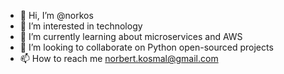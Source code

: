 - 👋 Hi, I’m @norkos
- 👀 I’m interested in technology
- 🌱 I’m currently learning about microservices and AWS
- 💞️ I’m looking to collaborate on Python open-sourced projects
- 📫 How to reach me norbert.kosmal@gmail.com

<!---
norkos/norkos is a ✨ special ✨ repository because its `README.md` (this file) appears on your GitHub profile.
You can click the Preview link to take a look at your changes.
--->
